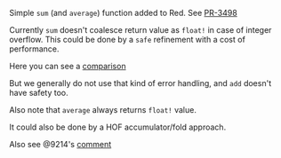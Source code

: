 Simple `sum` (and `average`) function added to Red. See [PR-3498](https://github.com/red/red/pull/3498)

Currently `sum` doesn't coalesce return value as `float!` in case of integer overflow. This could be done by a `safe` refinement with a cost of performance.

Here you can see a [comparison](https://gist.github.com/endo64/e0ea49bc2fb09d548bad1b077720eda5)

But we generally do not use that kind of error handling, and `add` doesn't have safety too.

Also note that `average` always returns `float!` value.

It could also be done by a HOF accumulator/fold approach. 

Also see @9214's [comment](https://github.com/red/red/pull/3498#issuecomment-413458458)